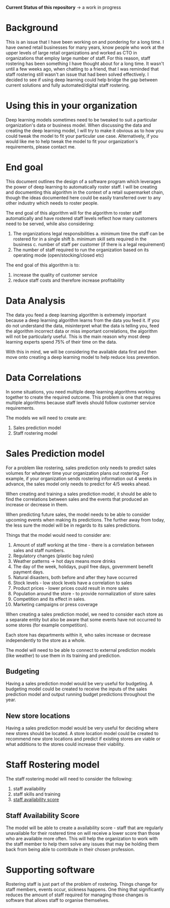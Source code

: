 **Current Status of this repository** -> a work in progress

# Background

This is an issue that I have been working on and pondering for a long time. I have owned retail businesses for many years, know people who work at the upper levels of large retail organizations and worked as CTO in organizations that employ large number of staff. For this reason, staff rostering has been something I have thought about for a long time. It wasn't until a few weeks ago, when chatting to a friend, that I was reminded that staff rostering still wasn't an issue that had been solved effectively. I decided to see if using deep learning could help bridge the gap between current solutions and fully automated/digital staff rostering.

# Using this in your organization

Deep learning models sometimes need to be tweaked to suit a particular organization's data or business model. When discussing the data and creating the deep learning model, I will try to make it obvious as to how you could tweak the model to fit your particular use case. Alternatively, if you would like me to help tweak the model to fit your organization's requirements, please contact me.

# End goal

This document outlines the design of a software program which leverages the power of deep learning to automatically roster staff. I will be creating and documenting this algorithm in the context of a retail supermarket chain, though the ideas documented here could be easily transferred over to any other industry which needs to roster people.

The end goal of this algorithm will for the algorithm to roster staff automatically and have rostered staff levels reflect how many customers need to be served, while also considering:

1. The organizations legal responsibilities
	a. minimum time the staff can be rostered for in a single shift
	b. minimum skill sets required in the business
	c. number of staff per customer (if there is a legal requirement)
2. The number of staff required to run the organization based on its operating mode (open/stocking/closed etc)

The end goal of this algorithm is to:

1. increase the quality of customer service
2. reduce staff costs and therefore increase profitability

# Data Analysis

The data you feed a deep learning algorithm is extremely important because a deep learning algorithm learns from the data you feed it. If you do not understand the data, misinterpret what the data is telling you, feed the algorithm incorrect data or miss important correlations, the algorithm will not be particularly useful. This is the main reason why most deep learning experts spend 75% of their time on the data.

With this in mind, we will be considering the available data first and then move onto creating a deep learning model to help reduce loss prevention.

# Data Correlations

In some situations, you need multiple deep learning algorithms working together to create the required outcome. This problem is one that requires multiple algorithms because staff levels should follow customer service requirements. 

The models we will need to create are:

1. Sales prediction model
2. Staff rostering model

# Sales Prediction model

For a problem like rostering, sales prediction only needs to predict sales volumes for whatever time your organization plans out rostering. For example, if your organization sends rostering information out 4 weeks in advance, the sales model only needs to predict for 4/5 weeks ahead.

When creating and training a sales prediction model, it should be able to find the correlations between sales and the events that produced an increase or decrease in them. 

When predicting future sales, the model needs to be able to consider upcoming events when making its predictions. The further away from today, the less sure the model will be in regards to its sales predictions.

Things that the model would need to consider are:

1. Amount of staff working at the time - there is a correlation between sales and staff numbers.
2. Regulatory changes (plastic bag rules)
3. Weather patterns -> hot days means more drinks
4. The day of the week, holidays, pupil free days, government benefit payment days.
5. Natural disasters, both before and after they have occurred
6. Stock levels - low stock levels have a correlation to sales
7. Product prices - lower prices could result in more sales
8. Population around the store - to provide normalization of store sales
9. Competition and its effect in sales.
10. Marketing campaigns or press coverage

When creating a sales prediction model, we need to consider each store as a separate entity but also be aware that some events have not occurred to some stores (for example competition).

Each store has departments within it, who sales increase or decrease independently to the store as a whole.

The model will need to be able to connect to external prediction models (like weather) to use them in its training and prediction.

## Budgeting

Having a sales prediction model would be very useful for budgeting. A budgeting model could be created to receive the inputs of the sales prediction model and output running budget predictions throughout the year.

## New store locations

Having a sales prediction model would be very useful for deciding where new stores should be located. A store location model could be created to recommend new store locations and predict if existing stores are viable or what additions to the stores could increase their viability.

# Staff Rostering model

The staff rostering model will need to consider the following:

1. staff availability
2. staff skills and training
3. [staff availability score](#staff-availability-score)

## Staff Availability Score

The model will be able to create a availability score - staff that are regularly unavailable for their rostered time on will receive a lower score than those who are available more often. This will help the organization to work with the staff member to help them solve any issues that may be holding them back from being able to contribute in their chosen profession.


# Supporting software

Rostering staff is just part of the problem of rostering. Things change for staff members, events occur, sickness happens. One thing that significantly reduces the amount of staff required for managing those changes is software that allows staff to organise themselves.


